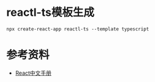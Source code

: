 # reactl-ts模板生成
```
npx create-react-app reactl-ts --template typescript
```

# 参考资料
- [React中文手册](https://zh-hans.react.dev/learn)